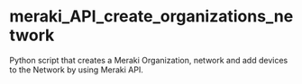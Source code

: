 # meraki_API_create_organizations_network
Python script that creates a Meraki Organization, network and add devices to the Network by using Meraki API.
